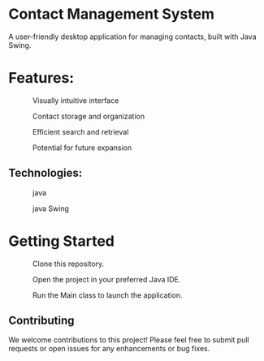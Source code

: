 # Contact Management System

A user-friendly desktop application for managing contacts, built with Java Swing.

# Features:

<ul>
<ol>Visually intuitive interface</ol> 
<ol>Contact storage and organization</ol>
<ol>Efficient search and retrieval</ol>
<ol>Potential for future expansion</ol>
</ul>

## Technologies:
<ul>
 <ol>java</ol> 
 <ol>java Swing</ol>
</ul>

 # Getting Started
<ul>
  <ol>Clone this repository.</ol>
<ol>Open the project in your preferred Java IDE.</ol>
<ol>Run the Main class to launch the application.</ol>
</ul>

## Contributing

We welcome contributions to this project! Please feel free to submit pull requests or open issues for any enhancements or bug fixes.


